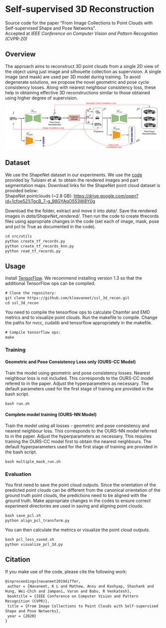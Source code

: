 # Self-supervised 3D Reconstruction
Source code for the paper "From Image Collections to Point Clouds with Self-supervised Shape and Pose Networks".</br>
Accepted at *IEEE Conference on Computer Vision and Pattern Recognition (CVPR-20)*

## Overview
The approach aims to reconstruct 3D point clouds from a single 2D view of the object using just image and silhouette collection as supervision. A single image (and mask) are used per 3D model during training. To avoid degenerate solutions, we propose the novel geometric and pose cycle consistency losses. Along with nearest neighbour consistency loss, these help in obtaining effective 3D reconstructions similar to those obtained using higher degree of supervision. 
![](overview.PNG)

## Dataset
We use the ShapeNet dataset in our experiments. We use the <a href="https://github.com/shubhtuls/drc/blob/master/docs/snet.md#rendering" target="_blank" >code</a> provided by Tulsiani et al. to obtain the rendered images and part segmentation maps. Download links for the ShapeNet point cloud dataset is provided below: <br>
ShapeNet pointclouds (~2.8 GB): https://drive.google.com/open?id=1cfoe521iTgcB_7-g_98GYAqO553W8Y0g <br>

Download the the folder, extract and move it into *data/*. Save the rendered images in *data/ShapeNet_rendered/*. Then run the code to create tfrecords files using appropriate changes in the code (set each of image, mask, pose and pcl to True as documented in the code).<br>
```shell
cd src/utils
python create_tf_records.py
python create_tf_records_knn.py
python read_tf_records.py
```

## Usage

Install [TensorFlow](https://www.tensorflow.org/install/). We recommend installing version 1.3 so that the additional TensorFlow ops can be compiled. <br>
```shell
# Clone the repository:
git clone https://github.com/klnavaneet/ssl_3d_recon.git
cd ssl_3d_recon
```
You need to compile the tensorflow ops to calculate Chamfer and EMD metrics and to visualize point clouds. Run the makefile to compile. Change the paths for nvcc, cudalib and tensorflow appropriately in the makefile. <br>
```shell
# Compile tensorflow ops:
make
```

### Training

#### Geometric and Pose Consistency Loss only (OURS-CC Model)
Train the model using geometric and pose consistency losses. Nearest neighbour loss is not included. This corresponds to the OURS-CC model refered to in the paper. Adjust the hyperparameters as necessary. The default parameters used for the first stage of training are provided in the bash script.
```shell
bash run.sh
```

#### Complete model training (OURS-NN Model)
Train the model using all losses - geometric and pose consistency and nearest neighbour loss. This corresponds to the OURS-NN model referred to in the paper. Adjust the hyperparameters as necessary. This requires training the OURS-CC model first to obtain the nearest neighbours. The default hyperparameters used for the first stage of training are provided in the bash script.
```shell
bash multiple_mask_run.sh
```

### Evaluation

You first need to save the point cloud outputs. Since the orientation of the predicted point clouds can be different from the canonical orientation of the ground truth point clouds, the predictions need to be aligned with the ground truth. Make appropriate changes in the codes to ensure correct experiment directories are used in saving and aligning point clouds. 
```shell
bash save_pcl.sh
python align_pcl_transform.py
```

You can then calculate the metrics or visualize the point cloud outputs.
```shell
bash pcl_loss_saved.sh
python visualize_pcl_3d.py
```

## Citation
If you make use of the code, please cite the following work:
```
@inproceedings{navaneet2019differ,
 author = {Navaneet, K L and Mathew, Ansu and Kashyap, Shashank and Hung, Wei-Chih and Jampani, Varun and Babu, R Venkatesh},
 booktitle = {IEEE Conference on Computer Vision and Pattern Recognition (CVPR)},
 title = {From Image Collections to Point Clouds with Self-supervised Shape and Pose Networks},
 year = {2020}
}
```
